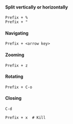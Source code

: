 ---
---

#### Split vertically or horizontally
```
Prefix + %
Prefix + "
```

#### Navigating
```
Prefix + <arrow key>
```

#### Zooming
```
Prefix + z
```

#### Rotating
```
Prefix + C-o
```

#### Closing
```
C-d

Prefix + x  # Kill
```
